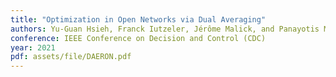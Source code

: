 ```yaml
---
title: "Optimization in Open Networks via Dual Averaging"
authors: Yu-Guan Hsieh, Franck Iutzeler, Jérôme Malick, and Panayotis Mertikopoulos
conference: IEEE Conference on Decision and Control (CDC)
year: 2021
pdf: assets/file/DAERON.pdf
---
```

